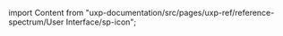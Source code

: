 
import Content from "uxp-documentation/src/pages/uxp-ref/reference-spectrum/User Interface/sp-icon";

<Content query="product=photoshop"/>
